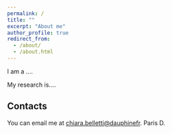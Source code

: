 ```yaml
---
permalink: /
title: ""
excerpt: "About me"
author_profile: true
redirect_from: 
  - /about/
  - /about.html
---
```


I am a ....

My research is.... 

Contacts
------

You can email me at <a href="mailto:">chiara.belletti@dauphinefr</a>.
Paris D. 
